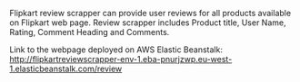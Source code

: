 Flipkart review scrapper can provide user reviews for all products available on Flipkart web page. Review scrapper includes Product title, User Name, Rating, Comment Heading and Comments.

Link to the webpage deployed on AWS Elastic Beanstalk: http://flipkartreviewscrapper-env-1.eba-pnurjzwp.eu-west-1.elasticbeanstalk.com/review
